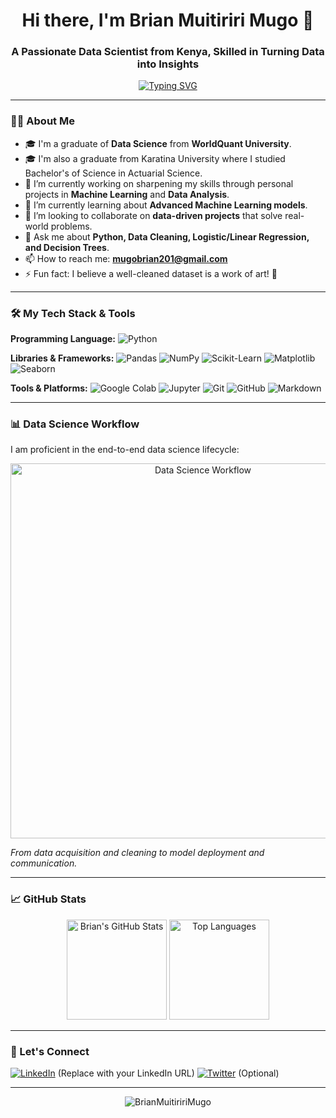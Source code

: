 <h1 align="center">Hi there, I'm Brian Muitiriri Mugo 👋</h1>
<h3 align="center">A Passionate Data Scientist from Kenya, Skilled in Turning Data into Insights</h3>

<p align="center">
  <a href="https://git.io/typing-svg"><img src="https://readme-typing-svg.demolab.com?font=Fira+Code&pause=1000&color=22F90F&center=true&vCenter=true&width=435&lines=Data+Scientist;Python+Developer;Machine+Learning+Enthusiast;Problem+Solver" alt="Typing SVG" /></a>
</p>

---

### 🧑‍💻 About Me

- 🎓 I'm a graduate of **Data Science** from **WorldQuant University**.
- 🎓 I'm also a graduate from Karatina University where I studied Bachelor's of Science in Actuarial Science.
- 🔭 I’m currently working on sharpening my skills through personal projects in **Machine Learning** and **Data Analysis**.
- 🌱 I’m currently learning about **Advanced Machine Learning models**.
- 👯 I’m looking to collaborate on **data-driven projects** that solve real-world problems.
- 💬 Ask me about **Python, Data Cleaning, Logistic/Linear Regression, and Decision Trees**.
- 📫 How to reach me: **mugobrian201@gmail.com**
- ⚡ Fun fact: I believe a well-cleaned dataset is a work of art! 🎨

---

### 🛠️ My Tech Stack & Tools

**Programming Language:**
![Python](https://img.shields.io/badge/Python-3776AB?style=for-the-badge&logo=python&logoColor=white)

**Libraries & Frameworks:**
![Pandas](https://img.shields.io/badge/Pandas-2C2D72?style=for-the-badge&logo=pandas&logoColor=white)
![NumPy](https://img.shields.io/badge/Numpy-777BB4?style=for-the-badge&logo=numpy&logoColor=white)
![Scikit-Learn](https://img.shields.io/badge/Scikit_Learn-FF9A00?style=for-the-badge&logo=scikit-learn&logoColor=white)
![Matplotlib](https://img.shields.io/badge/Matplotlib-%23ffffff.svg?style=for-the-badge&logo=Matplotlib&logoColor=black)
![Seaborn](https://img.shields.io/badge/Seaborn-3776AB?style=for-the-badge&logo=seaborn&logoColor=white)

**Tools & Platforms:**
![Google Colab](https://img.shields.io/badge/Google_Colab-F9AB00?style=for-the-badge&logo=google-colab&logoColor=white)
![Jupyter](https://img.shields.io/badge/Jupyter-F37626.svg?style=for-the-badge&logo=Jupyter&logoColor=white)
![Git](https://img.shields.io/badge/Git-F05032?style=for-the-badge&logo=git&logoColor=white)
![GitHub](https://img.shields.io/badge/GitHub-100000?style=for-the-badge&logo=github&logoColor=white)
![Markdown](https://img.shields.io/badge/Markdown-000000?style=for-the-badge&logo=markdown&logoColor=white)

---

### 📊 Data Science Workflow

I am proficient in the end-to-end data science lifecycle:

<p align="center">
  <img src="https://github.com/user-attachments/assets/6a8d1c1d-8b8f-4c78-8c37-2b3a2c8c2faa" alt="Data Science Workflow" width="600"/>
</p>

*From data acquisition and cleaning to model deployment and communication.*

---

### 📈 GitHub Stats

<p align="center">
  <img src="https://github-readme-stats.vercel.app/api?username=BrianMuitiririMugo&show_icons=true&theme=radical" alt="Brian's GitHub Stats" height="160"/>
  <img src="https://github-readme-stats.vercel.app/api/top-langs/?username=BrianMuitiririMugo&layout=compact&theme=radical" alt="Top Languages" height="160"/>
</p>

---

### 🔗 Let's Connect

[![LinkedIn](https://img.shields.io/badge/LinkedIn-0077B5?style=for-the-badge&logo=linkedin&logoColor=white)](https://www.linkedin.com/in/brian-muitiriri-mugo/) (Replace with your LinkedIn URL)
[![Twitter](https://img.shields.io/badge/Twitter-1DA1F2?style=for-the-badge&logo=twitter&logoColor=white)](https://twitter.com/YourTwitterHandle) (Optional)

---

<p align="center"> 
  <img src="https://komarev.com/ghpvc/?username=BrianMuitiririMugo&label=Profile%20Views&color=0e75b6&style=flat" alt="BrianMuitiririMugo" /> 
</p>
